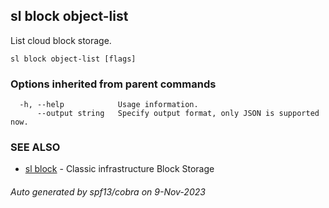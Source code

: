 ## sl block object-list

List cloud block storage.

```
sl block object-list [flags]
```

### Options inherited from parent commands

```
  -h, --help            Usage information.
      --output string   Specify output format, only JSON is supported now.
```

### SEE ALSO

* [sl block](sl_block.md)	 - Classic infrastructure Block Storage

###### Auto generated by spf13/cobra on 9-Nov-2023
